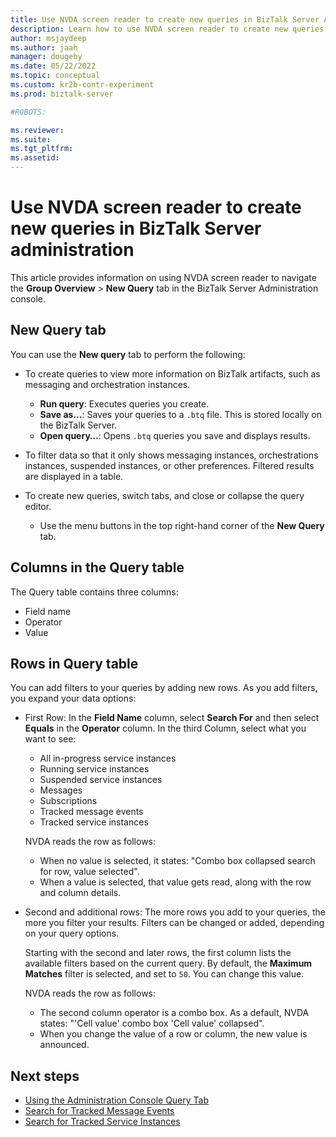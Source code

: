 ```yaml
---
title: Use NVDA screen reader to create new queries in BizTalk Server Administration console
description: Learn how to use NVDA screen reader to create new queries in BizTalk Server Administration console.
author: msjaydeep
ms.author: jaah
manager: dougeby
ms.date: 05/22/2022
ms.topic: conceptual
ms.custom: kr2b-contr-experiment
ms.prod: biztalk-server

#ROBOTS:

ms.reviewer:
ms.suite:
ms.tgt_pltfrm:
ms.assetid:
---
```


# Use NVDA screen reader to create new queries in BizTalk Server administration

This article provides information on using NVDA screen reader to navigate the **Group Overview** > **New Query** tab in the BizTalk Server Administration console.

## New Query tab

You can use the **New query** tab to perform the following:

- To create queries to view more information on BizTalk artifacts, such as messaging and orchestration instances.


  - **Run query**: Executes queries you create.
  - **Save as…**: Saves your queries to a `.btq` file. This is stored locally on the BizTalk Server.
  - **Open query…**: Opens `.btq` queries you save and displays results.

- To filter data so that it only shows messaging instances, orchestrations instances, suspended instances, or other preferences. Filtered results are displayed in a table.
  
- To create new queries, switch tabs, and close or collapse the query editor.


  - Use the menu buttons in the top right-hand corner of the **New Query** tab.

## Columns in the Query table

The Query table contains three columns:

- Field name
- Operator
- Value

## Rows in Query table

You can add filters to your queries by adding new rows. As you add filters, you expand your data options:

- First Row: In the **Field Name** column, select **Search For** and then select **Equals** in the **Operator** column. In the third Column, select what you want to see:
  - All in-progress service instances
  - Running service instances
  - Suspended service instances
  - Messages
  - Subscriptions
  - Tracked message events
  - Tracked service instances

  NVDA reads the row as follows:
  
  - When no value is selected, it states: "Combo box collapsed search for row, value selected".
  - When a value is selected, that value gets read, along with the row and column details.

- Second and additional rows: The more rows you add to your queries, the more you filter your results. Filters can be changed or added, depending on your query options.

  Starting with the second and later rows, the first column lists the available filters based on the current query. By default, the **Maximum Matches** filter is selected, and set to `50`. You can change this value.

  NVDA reads the row as follows:

  - The second column operator is a combo box. As a default, NVDA states: "'Cell value' combo box 'Cell value' collapsed".
  - When you change the value of a row or column, the new value is announced.

## Next steps

- [Using the Administration Console Query Tab](using-the-administration-console-query-tab.md)
- [Search for Tracked Message Events](how-to-search-for-tracked-message-events.md)
- [Search for Tracked Service Instances](how-to-search-for-tracked-service-instances.md)
